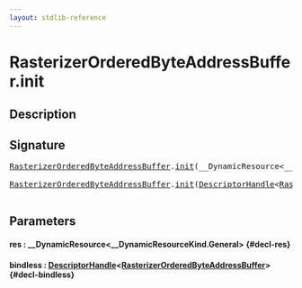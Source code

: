 ```yaml
---
layout: stdlib-reference
---
```


# RasterizerOrderedByteAddressBuffer\.init

## Description





## Signature 

<pre>
<a href="/stdlib-reference/types/rasterizerorderedbyteaddressbuffer-0ahls/index" class="code_type">RasterizerOrderedByteAddressBuffer</a>.<a href="/stdlib-reference/types/rasterizerorderedbyteaddressbuffer-0ahls/init">init</a>(__DynamicResource&lt;__DynamicResourceKind.General&gt; <a href="/stdlib-reference/types/rasterizerorderedbyteaddressbuffer-0ahls/init#decl-res" class="code_param">res</a>);

<a href="/stdlib-reference/types/rasterizerorderedbyteaddressbuffer-0ahls/index" class="code_type">RasterizerOrderedByteAddressBuffer</a>.<a href="/stdlib-reference/types/rasterizerorderedbyteaddressbuffer-0ahls/init">init</a>(<a href="/stdlib-reference/types/descriptorhandle-0a/index" class="code_type">DescriptorHandle</a>&lt;<a href="/stdlib-reference/types/rasterizerorderedbyteaddressbuffer-0ahls/index" class="code_type">RasterizerOrderedByteAddressBuffer</a>&gt; <a href="/stdlib-reference/types/rasterizerorderedbyteaddressbuffer-0ahls/init#decl-bindless" class="code_param">bindless</a>);

</pre>

## Parameters

#### res  : \_\_DynamicResource\<\_\_DynamicResourceKind\.General\> {#decl-res}
#### bindless  : [DescriptorHandle](/stdlib-reference/types/descriptorhandle-0a/index)\<[RasterizerOrderedByteAddressBuffer](/stdlib-reference/types/rasterizerorderedbyteaddressbuffer-0ahls/index)\> {#decl-bindless}

